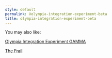 ```yaml
---
style: default
permalink: Xolympia-integration-experiment-beta
title: olympia-integration-experiment-beta
---
```

You may also like:

[Olympia Integration Experiment GAMMA](http://scp-wiki.net/olympia-integration-experiment-gamma)

[The Frail](http://scp-wiki.net/the-frail)
